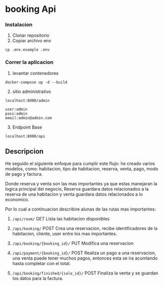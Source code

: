 # booking Api

### Instalacion
1. Clonar repositorio
2. Copiar archivo env
```
cp .env.example .env
```
### Correr la aplicacion
1. levantar contenedores
```
docker-compose up -d --build
```
2. sitio administrativo
```
localhost:8000/admin
```
```
user:admin
pass:admin
email:admin@admin.com
```
3. Endpoint Base
```
localhost:8000/api
```

## Descripcion
He seguido el siguiente enfoque para cumplir este flujo:
he creado varios modelos, como: habitacion, tipo de habitacion, reserva, venta, pago, modo de pago y factura.

Donde reserva y venta son las mas importantes ya que estas manejaran la logica principal del negocio,
Reserva guardara datos relacionados a la reserva de una habitacion y venta guardara datos relacionados a lo economico.

Por lo cual a continuacion describire alunas de las rutas mas importantes:
1. ```/api/room/``` GET Lista las habitacion disponibles 

2. ```/api/booking/``` POST  Crea una reservacion, recibe identificadores de la habitacion, cliente, user entre los mas importantes.
3. ```/api/booking/{booking_id}/```   PUT  Modifica una reservacion
4. ```/api/payment/{booking_id}/```   POST Realiza un pago a una reservacion, una venta puede tener muchos pagos, entonces esta se ira acumlando hasta completar con el total.
5. ```/api/booking/finished/{sale_id}/``` POST Finaliza la venta y se guardan los datos para la factura.
